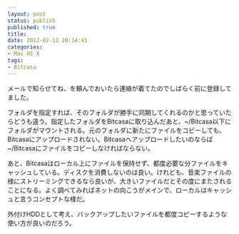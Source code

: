 ```yaml
---
layout: post
status: publish
published: true
title: 
date: 2012-02-12 20:14:41
categories:
- Mac OS X
tags:
- Bitcasa
---
```

メールで知らせてね、を頼んでおいたら連絡が着てたのでしばらく前に登録してました。

フォルダを指定すれば、そのフォルダが勝手に同期してくれるのかと思っていたらどうも違う。指定したフォルダをBitcasaに取り込んだあと、~/Bitcasa以下にフォルダがマウントされる。元のフォルダに新たにファイルをコピーしても、Bitcasaにアップロードされない。Bitcasaへアップロードしたいのならば~/Bitcasaにファイルをコピーしなければならない。

あと、Bitcasaはローカル上にファイルを保持せず、都度必要な分ファイルをキャッシュしている。ディスクを消費しないのは良い。けれども、音楽ファイルの様にストリーミングできるなら良いが、大きいファイルだとその度にまたされることになる。よく調べてみればネットの向こうがメインで、ローカルはキャッシュと言うコンセプトな様だ。

外付けHDDとして考え、バックアップしたいファイルを都度コピーするような使い方が良いのだろう。
